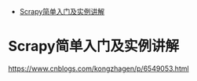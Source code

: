 * [Scrapy简单入门及实例讲解](#scrapy简单入门及实例讲解)

# Scrapy简单入门及实例讲解
https://www.cnblogs.com/kongzhagen/p/6549053.html
